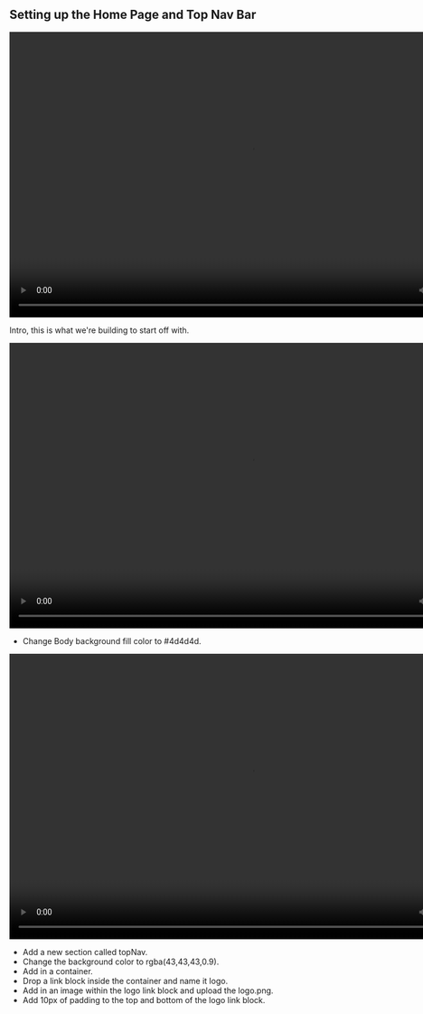 ## Setting up the Home Page and Top Nav Bar

<center>
<video width="853" height="505" controls> <source src="https://bloc-books.s3.amazonaws.com/webflow/screencasts/BlocJams-1.mp4" type="video/mp4"> 
</video>
</center>

Intro, this is what we're building to start off with.

<center>
<video width="853" height="505" controls> <source src="https://bloc-books.s3.amazonaws.com/webflow/screencasts/BlocJams-2.mp4" type="video/mp4"> 
</video>
</center>

* Change Body background fill color to #4d4d4d.

<center>
<video width="853" height="505" controls> <source src="https://bloc-books.s3.amazonaws.com/webflow/screencasts/BlocJams-3.mp4" type="video/mp4"> 
</video>
</center>

* Add a new section called topNav.
* Change the background color to rgba(43,43,43,0.9).
* Add in a container.
* Drop a link block inside the container and name it logo.
* Add in an image within the logo link block and upload the logo.png.
* Add 10px of padding to the top and bottom of the logo link block.



